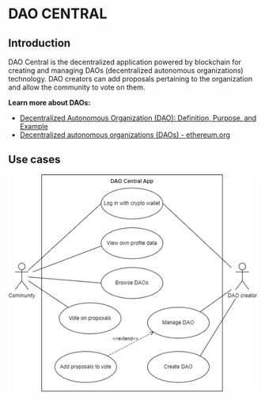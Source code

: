 # DAO CENTRAL

## Introduction

DAO Central is the decentralized application powered by blockchain for creating and managing DAOs (decentralized autonomous organizations) technology. DAO creators can add proposals pertaining to the organization and allow the community to vote on them.

**Learn more about DAOs:**

- [Decentralized Autonomous Organization (DAO): Definition, Purpose, and Example](https://www.investopedia.com/tech/what-dao/)
- [Decentralized autonomous organizations (DAOs) - ethereum.org](https://ethereum.org/en/dao/)

## Use cases

![Use cases diagram](./docs/diagrams/dao-central-use-cases.png)
